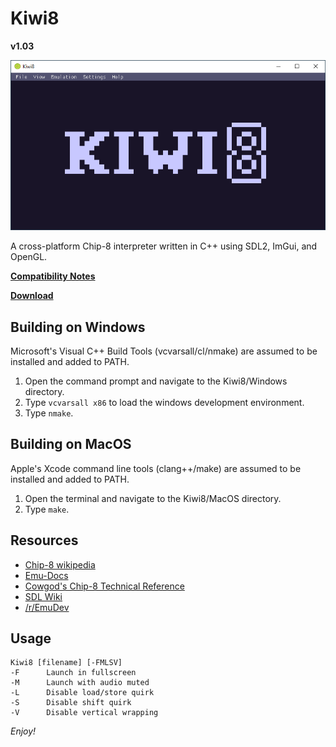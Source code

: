 # Kiwi8
**v1.03**

![boot](/images/screenshots/boot.png)

A cross-platform Chip-8 interpreter written 
in C++ using SDL2, ImGui, and OpenGL.

**[Compatibility Notes](https://github.com/tomdaley92/Kiwi8/issues/9)**

**[Download](https://github.com/tomdaley92/Kiwi8/releases)**



## Building on Windows
Microsoft's Visual C++ Build Tools 
(vcvarsall/cl/nmake) are assumed to be 
installed and added to PATH.
1) Open the command prompt and navigate 
   to the Kiwi8/Windows directory.
2) Type `vcvarsall x86` to load the 
   windows development environment.
3) Type `nmake`.

## Building on MacOS
Apple's Xcode command line tools 
(clang++/make) are assumed to be 
installed and added to PATH.
1) Open the terminal and navigate 
   to the Kiwi8/MacOS directory.
2) Type `make`.

## Resources
* [Chip-8 wikipedia](https://en.wikipedia.org/wiki/CHIP-8)
* [Emu-Docs](https://github.com/Emu-Docs/Emu-Docs)
* [Cowgod's Chip-8 Technical Reference](http://devernay.free.fr/hacks/chip8/C8TECH10.HTM)
* [SDL Wiki](https://wiki.libsdl.org/)
* [/r/EmuDev](https://www.reddit.com/r/EmuDev/)

## Usage
    Kiwi8 [filename] [-FMLSV]
    -F      Launch in fullscreen
    -M      Launch with audio muted
    -L      Disable load/store quirk
    -S      Disable shift quirk
    -V      Disable vertical wrapping

_Enjoy!_

